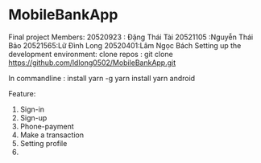 # MobileBankApp
Final project 
Members:
20520923 : Đặng Thái Tài
20521105 :Nguyễn Thái Bảo
20521565:Lữ Đình Long
20520401:Lâm Ngọc Bách
Setting up the development environment:
 clone repos : git clone https://github.com/ldlong0502/MobileBankApp.git
 
 In commandline :
 install yarn -g
 yarn install
 yarn android
 
 Feature:
 1. Sign-in
 2. Sign-up
 3. Phone-payment
 4. Make a transaction
 5. Setting profile
 6. 
